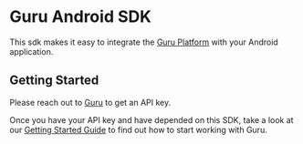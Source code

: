 # Guru Android SDK
This sdk makes it easy to integrate the [Guru Platform](https://www.getguru.ai/) with your Android application.

## Getting Started
Please reach out to [Guru](mailto:support@getguru.fitness) to get an API key.

Once you have your API key and have depended on this SDK, 
take a look at our 
[Getting Started Guide](https://blog.getguru.ai/get-started-with-guru-in-10-minutes-524b2a009be) 
to find out how to start working with Guru.
